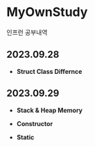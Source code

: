 # MyOwnStudy

인프런 공부내역 

## 2023.09.28 
- __Struct Class Differnce__  

 ## 2023.09.29 
- __Stack & Heap Memory__ 

- __Constructor__

- __Static__
